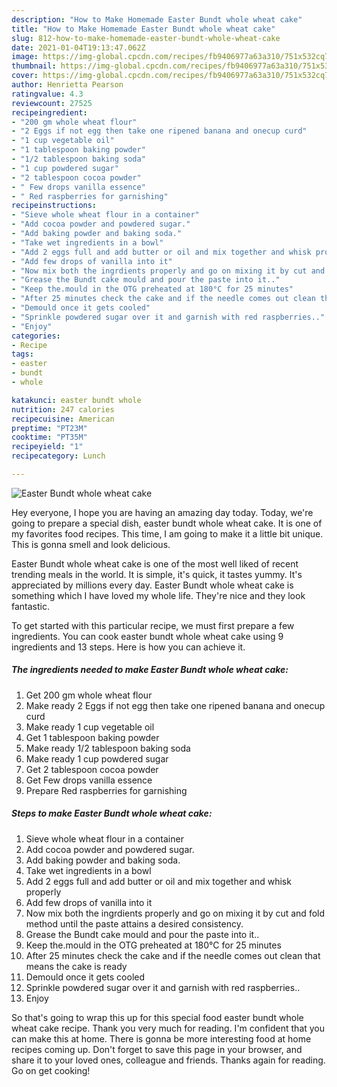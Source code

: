 ```yaml
---
description: "How to Make Homemade Easter Bundt whole wheat cake"
title: "How to Make Homemade Easter Bundt whole wheat cake"
slug: 812-how-to-make-homemade-easter-bundt-whole-wheat-cake
date: 2021-01-04T19:13:47.062Z
image: https://img-global.cpcdn.com/recipes/fb9406977a63a310/751x532cq70/easter-bundt-whole-wheat-cake-recipe-main-photo.jpg
thumbnail: https://img-global.cpcdn.com/recipes/fb9406977a63a310/751x532cq70/easter-bundt-whole-wheat-cake-recipe-main-photo.jpg
cover: https://img-global.cpcdn.com/recipes/fb9406977a63a310/751x532cq70/easter-bundt-whole-wheat-cake-recipe-main-photo.jpg
author: Henrietta Pearson
ratingvalue: 4.3
reviewcount: 27525
recipeingredient:
- "200 gm whole wheat flour"
- "2 Eggs if not egg then take one ripened banana and onecup curd"
- "1 cup vegetable oil"
- "1 tablespoon baking powder"
- "1/2 tablespoon baking soda"
- "1 cup powdered sugar"
- "2 tablespoon cocoa powder"
- " Few drops vanilla essence"
- " Red raspberries for garnishing"
recipeinstructions:
- "Sieve whole wheat flour in a container"
- "Add cocoa powder and powdered sugar."
- "Add baking powder and baking soda."
- "Take wet ingredients in a bowl"
- "Add 2 eggs full and add butter or oil and mix together and whisk properly"
- "Add few drops of vanilla into it"
- "Now mix both the ingrdients properly and go on mixing it by cut and fold method until the paste attains a desired consistency."
- "Grease the Bundt cake mould and pour the paste into it.."
- "Keep the.mould in the OTG preheated at 180°C for 25 minutes"
- "After 25 minutes check the cake and if the needle comes out clean that means the cake is ready"
- "Demould once it gets cooled"
- "Sprinkle powdered sugar over it and garnish with red raspberries.."
- "Enjoy"
categories:
- Recipe
tags:
- easter
- bundt
- whole

katakunci: easter bundt whole 
nutrition: 247 calories
recipecuisine: American
preptime: "PT23M"
cooktime: "PT35M"
recipeyield: "1"
recipecategory: Lunch

---
```



![Easter Bundt whole wheat cake](https://img-global.cpcdn.com/recipes/fb9406977a63a310/751x532cq70/easter-bundt-whole-wheat-cake-recipe-main-photo.jpg)

Hey everyone, I hope you are having an amazing day today. Today, we're going to prepare a special dish, easter bundt whole wheat cake. It is one of my favorites food recipes. This time, I am going to make it a little bit unique. This is gonna smell and look delicious.

Easter Bundt whole wheat cake is one of the most well liked of recent trending meals in the world. It is simple, it's quick, it tastes yummy. It's appreciated by millions every day. Easter Bundt whole wheat cake is something which I have loved my whole life. They're nice and they look fantastic.




To get started with this particular recipe, we must first prepare a few ingredients. You can cook easter bundt whole wheat cake using 9 ingredients and 13 steps. Here is how you can achieve it.

<!--inarticleads1-->

##### The ingredients needed to make Easter Bundt whole wheat cake:

1. Get 200 gm whole wheat flour
1. Make ready 2 Eggs if not egg then take one ripened banana and onecup curd
1. Make ready 1 cup vegetable oil
1. Get 1 tablespoon baking powder
1. Make ready 1/2 tablespoon baking soda
1. Make ready 1 cup powdered sugar
1. Get 2 tablespoon cocoa powder
1. Get  Few drops vanilla essence
1. Prepare  Red raspberries for garnishing




<!--inarticleads2-->

##### Steps to make Easter Bundt whole wheat cake:

1. Sieve whole wheat flour in a container
1. Add cocoa powder and powdered sugar.
1. Add baking powder and baking soda.
1. Take wet ingredients in a bowl
1. Add 2 eggs full and add butter or oil and mix together and whisk properly
1. Add few drops of vanilla into it
1. Now mix both the ingrdients properly and go on mixing it by cut and fold method until the paste attains a desired consistency.
1. Grease the Bundt cake mould and pour the paste into it..
1. Keep the.mould in the OTG preheated at 180°C for 25 minutes
1. After 25 minutes check the cake and if the needle comes out clean that means the cake is ready
1. Demould once it gets cooled
1. Sprinkle powdered sugar over it and garnish with red raspberries..
1. Enjoy




So that's going to wrap this up for this special food easter bundt whole wheat cake recipe. Thank you very much for reading. I'm confident that you can make this at home. There is gonna be more interesting food at home recipes coming up. Don't forget to save this page in your browser, and share it to your loved ones, colleague and friends. Thanks again for reading. Go on get cooking!
